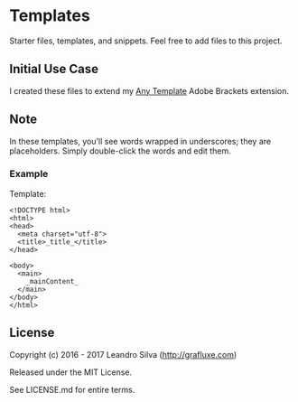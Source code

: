 # Templates

Starter files, templates, and snippets. Feel free to add files to this project.

## Initial Use Case

I created these files to extend my [Any Template](https://github.com/Grafluxe/any-template) Adobe Brackets extension.

## Note

In these templates, you'll see words wrapped in underscores; they are placeholders. Simply double-click the words and edit them.

### Example

Template:

```
<!DOCTYPE html>
<html>
<head>
  <meta charset="utf-8">
  <title>_title_</title>
</head>

<body>
  <main>
    _mainContent_
  </main>
</body>
</html>
```

## License

Copyright (c) 2016 - 2017 Leandro Silva (http://grafluxe.com)

Released under the MIT License.

See LICENSE.md for entire terms.
